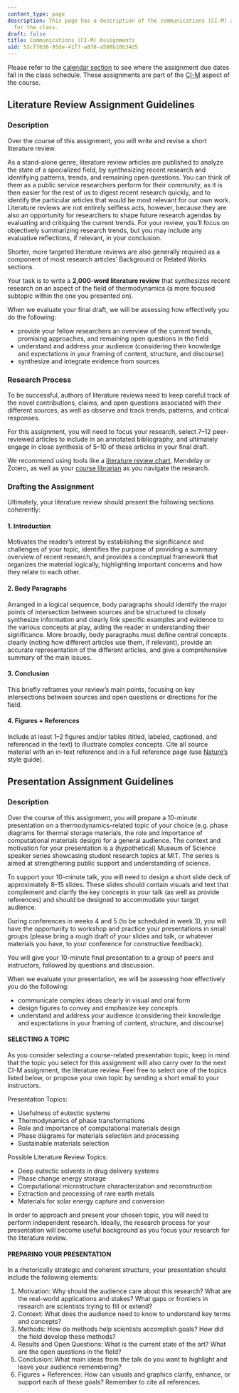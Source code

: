 ```yaml
---
content_type: page
description: This page has a description of the communications (CI-M) assignments
  for the class.
draft: false
title: Communications (CI-M) Assignments
uid: 53cf7636-95de-41f7-a878-a508b10b34d5
---
```

Please refer to the [calendar section](https://draft.ocw.mit.edu/courses/3-020-thermodynamics-of-materials-spring-2021/pages/schedule/) to see where the assignment due dates fall in the class schedule. These assignments are part of the [CI-M](https://registrar.mit.edu/registration-academics/academic-requirements/communication-requirement/ci-m-subjects) aspect of the course.

## **Literature Review Assignment Guidelines**

### **Description**

Over the course of this assignment, you will write and revise a short literature review.

As a stand-alone genre, literature review articles are published to analyze the state of a specialized field, by synthesizing recent research and identifying patterns, trends, and remaining open questions. You can think of them as a public service researchers perform for their community, as it is then easier for the rest of us to digest recent research quickly, and to identify the particular articles that would be most relevant for our own work. Literature reviews are not entirely selfless acts, however, because they are also an opportunity for researchers to shape future research agendas by evaluating and critiquing the current trends. For your review, you’ll focus on objectively summarizing research trends, but you may include any evaluative reflections, if relevant, in your conclusion.

Shorter, more targeted literature reviews are also generally required as a component of most research articles’ Background or Related Works sections.

Your task is to write a **2,000-word literature review** that synthesizes recent research on an aspect of the field of thermodynamics (a more focused subtopic within the one you presented on).

When we evaluate your final draft, we will be assessing how effectively you do the following:

- provide your fellow researchers an overview of the current trends, promising approaches, and remaining open questions in the field
- understand and address your audience (considering their knowledge and expectations in your framing of content, structure, and discourse)
- synthesize and integrate evidence from sources

### **Research Process**

To be successful, authors of literature reviews need to keep careful track of the novel contributions, claims, and open questions associated with their different sources, as well as observe and track trends, patterns, and critical responses.

For this assignment, you will need to focus your research, select 7–12 peer-reviewed articles to include in an annotated bibliography, and ultimately engage in close synthesis of 5–10 of these articles in your final draft.

We recommend using tools like a [literature review chart](https://docs.google.com/spreadsheets/d/1nADiXemCq8gZjG9ouV7G0h10HOlsgObUaLUbYnKKfvg/edit#gid=0), Mendelay or Zotero, as well as your [course librarian](https://libguides.mit.edu/materials) as you navigate the research.

### **Drafting the Assignment**

Ultimately, your literature review should present the following sections coherently:

#### **1\. Introduction**

Motivates the reader’s interest by establishing the significance and challenges of your topic, identifies the purpose of providing a summary overview of recent research, and provides a conceptual framework that organizes the material logically, highlighting important concerns and how they relate to each other.

#### **2\. Body Paragraphs**

Arranged in a logical sequence, body paragraphs should identify the major points of intersection between sources and be structured to closely synthesize information and clearly link specific examples and evidence to the various concepts at play, aiding the reader in understanding their significance. More broadly, body paragraphs must define central concepts clearly (noting how different articles use them, if relevant), provide an accurate representation of the different articles, and give a comprehensive summary of the main issues.

#### **3\. Conclusion**

This briefly reframes your review’s main points, focusing on key intersections between sources and open questions or directions for the field. 

#### **4\. Figures + References**

Include at least 1–2 figures and/or tables (titled, labeled, captioned, and referenced in the text) to illustrate complex concepts. Cite all source material with an in-text reference and in a full reference page (use [Nature’s](https://paperpile.com/s/nature-citation-style/) style guide).

## **Presentation Assignment Guidelines**

### **Description**

Over the course of this assignment, you will prepare a 10-minute presentation on a thermodynamics-related topic of your choice (e.g. phase diagrams for thermal storage materials, the role and importance of computational materials design) for a general audience. The context and motivation for your presentation is a (hypothetical) Museum of Science speaker series showcasing student research topics at MIT. The series is aimed at strengthening public support and understanding of science. 

To support your 10-minute talk, you will need to design a short slide deck of approximately 8–15 slides. These slides should contain visuals and text that complement and clarify the key concepts in your talk (as well as provide references) and should be designed to accommodate your target audience.  

During conferences in weeks 4 and 5 (to be scheduled in week 3), you will have the opportunity to workshop and practice your presentations in small groups (please bring a rough draft of your slides and talk, or whatever materials you have, to your conference for constructive feedback).

You will give your 10-minute final presentation to a group of peers and instructors, followed by questions and discussion. 

When we evaluate your presentation, we will be assessing how effectively you do the following:

- communicate complex ideas clearly in visual and oral form 
- design figures to convey and emphasize key concepts
- understand and address your audience (considering their knowledge and expectations in your framing of content, structure, and discourse)

#### **SELECTING A TOPIC**

As you consider selecting a course-related presentation topic, keep in mind that the topic you select for this assignment will also carry over to the next CI-M assignment, the literature review. Feel free to select one of the topics listed below, or propose your own topic by sending a short email to your instructors.

Presentation Topics:

- Usefulness of eutectic systems
- Thermodynamics of phase transformations
- Role and importance of computational materials design
- Phase diagrams for materials selection and processing
- Sustainable materials selection

Possible Literature Review Topics:

- Deep eutectic solvents in drug delivery systems
- Phase change energy storage
- Computational microstructure characterization and reconstruction
- Extraction and processing of rare earth metals
- Materials for solar energy capture and conversion

In order to approach and present your chosen topic, you will need to perform independent research. Ideally, the research process for your presentation will become useful background as you focus your research for the literature review.

#### **PREPARING YOUR PRESENTATION**

In a rhetorically strategic and coherent structure, your presentation should include the following elements: 

1. Motivation: Why should the audience care about this research? What are the real-world applications and stakes? What gaps or frontiers in research are scientists trying to fill or extend?
2. Context: What does the audience need to know to understand key terms and concepts?
3. Methods: How do methods help scientists accomplish goals? How did the field develop these methods?
4. Results and Open Questions: What is the current state of the art? What are the open questions in the field?
5. Conclusion: What main ideas from the talk do you want to highlight and leave your audience remembering?
6. Figures + References: How can visuals and graphics clarify, enhance, or support each of these goals? Remember to cite all references.